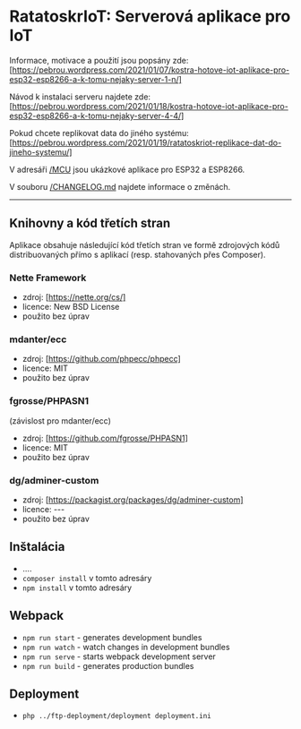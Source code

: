 # RatatoskrIoT: Serverová aplikace pro IoT

Informace, motivace a použití jsou popsány zde: [https://pebrou.wordpress.com/2021/01/07/kostra-hotove-iot-aplikace-pro-esp32-esp8266-a-k-tomu-nejaky-server-1-n/]

Návod k instalaci serveru najdete zde: [https://pebrou.wordpress.com/2021/01/18/kostra-hotove-iot-aplikace-pro-esp32-esp8266-a-k-tomu-nejaky-server-4-4/]

Pokud chcete replikovat data do jiného systému: [https://pebrou.wordpress.com/2021/01/19/ratatoskriot-replikace-dat-do-jineho-systemu/]

V adresáři [/MCU](/MCU) jsou ukázkové aplikace pro ESP32 a ESP8266.

V souboru [/CHANGELOG.md](/CHANGELOG.md) najdete informace o změnách.

---

## Knihovny a kód třetích stran

Aplikace obsahuje následující kód třetích stran ve formě zdrojových kódů distribuovaných přímo s aplikací (resp. stahovaných přes Composer).

### Nette Framework

- zdroj: [https://nette.org/cs/]
- licence: New BSD License
- použito bez úprav

### mdanter/ecc

- zdroj: [https://github.com/phpecc/phpecc]
- licence: MIT
- použito bez úprav

### fgrosse/PHPASN1

(závislost pro mdanter/ecc)

- zdroj: [https://github.com/fgrosse/PHPASN1]
- licence: MIT
- použito bez úprav

### dg/adminer-custom

- zdroj: [https://packagist.org/packages/dg/adminer-custom]
- licence: ---
- použito bez úprav

## Inštalácia

- ....
- `composer install` v tomto adresáry
- `npm install` v tomto adresáry

## Webpack

- `npm run start` - generates development bundles
- `npm run watch` - watch changes in development bundles
- `npm run serve` - starts webpack development server
- `npm run build` - generates production bundles

## Deployment

 - `php ../ftp-deployment/deployment deployment.ini`
